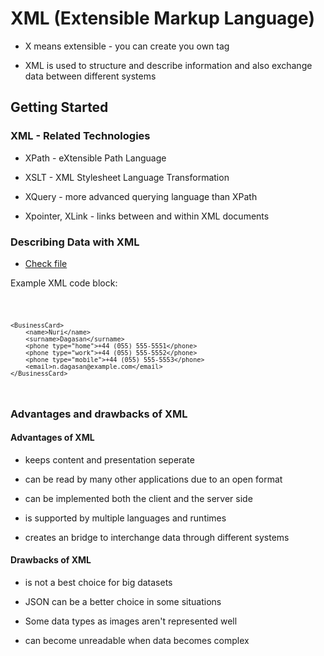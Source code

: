# XML (Extensible Markup Language)

- X means extensible - you can create you own tag

- XML is used to structure and describe information and also exchange data between different systems

## Getting Started

### XML - Related Technologies

- XPath - eXtensible Path Language

- XSLT - XML Stylesheet Language Transformation

- XQuery - more advanced querying language than XPath

- Xpointer, XLink - links between and within XML documents

### Describing Data with XML

-  [Check file](./describeData.xml)

Example XML code block:

<code>

    <BusinessCard>
        <name>Nuri</name>
        <surname>Dagasan</surname>
        <phone type="home">+44 (055) 555-5551</phone>
        <phone type="work">+44 (055) 555-5552</phone>
        <phone type="mobile">+44 (055) 555-5553</phone>
        <email>n.dagasan@example.com</email>
    </BusinessCard>

</code> 



### Advantages and drawbacks of XML

#### Advantages of XML

- keeps content and presentation seperate

- can be read by many other applications due to an open format

- can be implemented both the client and the server side

- is supported by multiple languages and runtimes

- creates an bridge to interchange data through different systems


#### Drawbacks of XML

- is not a best choice for big datasets

- JSON can be a better choice in some situations

- Some data types as images aren't represented well

- can become unreadable when data becomes complex 

